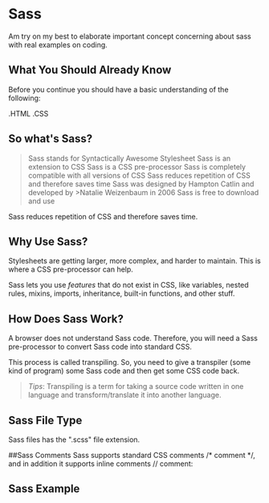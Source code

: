# **Sass**

Am try on my best to elaborate important concept concerning about sass with real examples on coding.

## What You Should Already Know
Before you continue you should have a basic understanding of the following:

.HTML
.CSS

## So what's Sass?
>Sass stands for Syntactically Awesome Stylesheet
>Sass is an extension to CSS
>Sass is a CSS pre-processor
>Sass is completely compatible with all versions of CSS
>Sass reduces repetition of CSS and therefore saves time
>Sass was designed by Hampton Catlin and developed by >Natalie Weizenbaum in 2006
>Sass is free to download and use

<p> Sass reduces repetition of CSS and therefore saves time.
</p>

## Why Use Sass?
Stylesheets are getting larger, more complex, and harder to maintain. This is where a CSS pre-processor can help.

Sass lets you use *features* that do not exist in CSS, like variables, nested rules, mixins, imports, inheritance, built-in functions, and other stuff.

## How Does Sass Work?

A browser does not understand Sass code. Therefore, you will need a Sass pre-processor to convert Sass code into standard CSS.

This process is called transpiling. So, you need to give a transpiler (some kind of program) some Sass code and then get some CSS code back.

>*Tips*: Transpiling is a term for taking a source code written in one language and transform/translate it into another language.

## Sass File Type
Sass files has the ".scss" file extension.

##Sass Comments
Sass supports standard CSS comments /* comment */, and in addition it supports inline comments // comment:

## Sass Example

